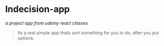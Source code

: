 # Indecision-app
*a project app from udemy react classes*
> Its a real simple app thats sort something for you to do, after you put options.
